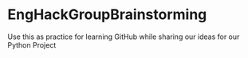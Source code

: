 # EngHackGroupBrainstorming
Use this as practice for learning GitHub while sharing our ideas for our Python Project
